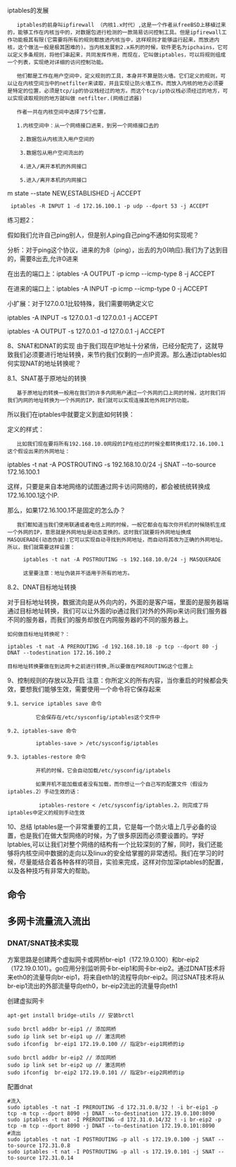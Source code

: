 iptables的发展

       iptables的前身叫ipfirewall （内核1.x时代）,这是一个作者从freeBSD上移植过来的，能够工作在内核当中的，对数据包进行检测的一款简易访问控制工具。但是ipfirewall工作功能极其有限(它需要将所有的规则都放进内核当中，这样规则才能够运行起来，而放进内核，这个做法一般是极其困难的)。当内核发展到2.x系列的时候，软件更名为ipchains，它可以定义多条规则，将他们串起来，共同发挥作用，而现在，它叫做iptables，可以将规则组成一个列表，实现绝对详细的访问控制功能。

       他们都是工作在用户空间中，定义规则的工具，本身并不算是防火墙。它们定义的规则，可以让在内核空间当中的netfilter来读取，并且实现让防火墙工作。而放入内核的地方必须要是特定的位置，必须是tcp/ip的协议栈经过的地方。而这个tcp/ip协议栈必须经过的地方，可以实现读取规则的地方就叫做 netfilter.(网络过滤器)

       作者一共在内核空间中选择了5个位置，

       1.内核空间中：从一个网络接口进来，到另一个网络接口去的

        2.数据包从内核流入用户空间的

        3.数据包从用户空间流出的

        4.进入/离开本机的外网接口

        5.进入/离开本机的内网接口
m state --state NEW,ESTABLISHED -j ACCEPT

     iptables -R INPUT 1 -d 172.16.100.1 -p udp --dport 53 -j ACCEPT

练习题2：

假如我们允许自己ping别人，但是别人ping自己ping不通如何实现呢？

分析：对于ping这个协议，进来的为8（ping），出去的为0(响应).我们为了达到目的，需要8出去,允许0进来

在出去的端口上：iptables -A OUTPUT -p icmp --icmp-type 8 -j ACCEPT

在进来的端口上：iptables -A INPUT -p icmp --icmp-type 0 -j ACCEPT

小扩展：对于127.0.0.1比较特殊，我们需要明确定义它

iptables -A INPUT -s 127.0.0.1 -d 127.0.0.1 -j ACCEPT

iptables -A OUTPUT -s 127.0.0.1 -d 127.0.0.1 -j ACCEPT

8、SNAT和DNAT的实现
      由于我们现在IP地址十分紧俏，已经分配完了，这就导致我们必须要进行地址转换，来节约我们仅剩的一点IP资源。那么通过iptables如何实现NAT的地址转换呢？

8.1、SNAT基于原地址的转换

       基于原地址的转换一般用在我们的许多内网用户通过一个外网的口上网的时候，这时我们将我们内网的地址转换为一个外网的IP，我们就可以实现连接其他外网IP的功能。

所以我们在iptables中就要定义到底如何转换：

定义的样式：

       比如我们现在要将所有192.168.10.0网段的IP在经过的时候全都转换成172.16.100.1这个假设出来的外网地址：

iptables -t nat -A POSTROUTING -s 192.168.10.0/24 -j SNAT --to-source 172.16.100.1

这样，只要是来自本地网络的试图通过网卡访问网络的，都会被统统转换成172.16.100.1这个IP.

那么，如果172.16.100.1不是固定的怎么办？

       我们都知道当我们使用联通或者电信上网的时候，一般它都会在每次你开机的时候随机生成一个外网的IP，意思就是外网地址是动态变换的。这时我们就要将外网地址换成 MASQUERADE(动态伪装):它可以实现自动寻找到外网地址，而自动将其改为正确的外网地址。所以，我们就需要这样设置：

         iptables -t nat -A POSTROUTING -s 192.168.10.0/24 -j MASQUERADE

         这里要注意：地址伪装并不适用于所有的地方。

8.2、DNAT目标地址转换

对于目标地址转换，数据流向是从外向内的，外面的是客户端，里面的是服务器端通过目标地址转换，我们可以让外面的ip通过我们对外的外网ip来访问我们服务器不同的服务器，而我们的服务却放在内网服务器的不同的服务器上。

    如何做目标地址转换呢？：

    iptables -t nat -A PREROUTING -d 192.168.10.18 -p tcp --dport 80 -j DNAT --todestination 172.16.100.2

    目标地址转换要做在到达网卡之前进行转换,所以要做在PREROUTING这个位置上

9、控制规则的存放以及开启
    注意：你所定义的所有内容，当你重启的时候都会失效，要想我们能够生效，需要使用一个命令将它保存起来

    9.1、service iptables save 命令

             它会保存在/etc/sysconfig/iptables这个文件中

    9.2、iptables-save 命令

             iptables-save > /etc/sysconfig/iptables

    9.3、iptables-restore 命令

             开机的时候，它会自动加载/etc/sysconfig/iptabels

             如果开机不能加载或者没有加载，而你想让一个自己写的配置文件（假设为iptables.2）手动生效的话：

              iptables-restore < /etc/sysconfig/iptables.2，则完成了将iptables中定义的规则手动生效

10、总结
         Iptables是一个非常重要的工具，它是每一个防火墙上几乎必备的设置，也是我们在做大型网络的时候，为了很多原因而必须要设置的。学好Iptables,可以让我们对整个网络的结构有一个比较深刻的了解，同时，我们还能够将内核空间中数据的走向以及linux的安全给掌握的非常透彻。我们在学习的时候，尽量能结合着各种各样的项目，实验来完成，这样对你加深iptables的配置，以及各种技巧有非常大的帮助。


## 命令

## 多网卡流量流入流出
### DNAT/SNAT技术实现
方案思路是创建两个虚拟网卡或网桥br-eip1（172.19.0.100）和br-eip2（172.19.0.101）。go应用分别监听网卡br-eip1和网卡br-eip2。通过DNAT技术将来eth0的流量导向br-eip1，将来自eth1的流程导向br-eip2。同过SNAT技术将从br-eip1流出的外部流量导向eth0，br-eip2流出的流量导向eth1

创建虚拟网卡
```shell
apt-get install bridge-utils // 安装brctl

sudo brctl addbr br-eip1 // 添加网桥
sudo ip link set br-eip1 up // 激活网桥
sudo ifconfig  br-eip1 172.19.0.100 // 指定br-eip1网桥的ip

sudo brctl addbr br-eip2 // 添加网桥
sudo ip link set br-eip2 up // 激活网桥
sudo ifconfig  br-eip2 172.19.0.101 // 指定br-eip2网桥的ip

```

配置dnat
```shell
#流入
sudo iptables -t nat -I PREROUTING -d 172.31.0.8/32 ! -i br-eip1 -p tcp -m tcp --dport 8090 -j DNAT --to-destination 172.19.0.100:8090
sudo iptables -t nat -I PREROUTING -d 172.31.0.14/32 ! -i br-eip2 -p tcp -m tcp --dport 8090 -j DNAT --to-destination 172.19.0.101:8090
#流出
sudo iptables -t nat -I POSTROUTING -p all -s 172.19.0.100 -j SNAT --to-source 172.31.0.8
sudo iptables -t nat -I POSTROUTING -p all -s 172.19.0.101 -j SNAT --to-source 172.31.0.14

```





